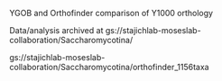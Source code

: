 YGOB and Orthofinder comparison of Y1000 orthology

Data/analysis archived at 
gs://stajichlab-moseslab-collaboration/Saccharomycotina/

gs://stajichlab-moseslab-collaboration/Saccharomycotina/orthofinder_1156taxa
